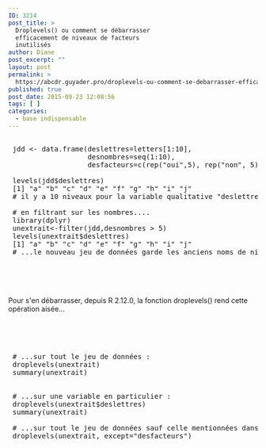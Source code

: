 ```yaml
---
ID: 3214
post_title: >
  Droplevels() ou comment se débarrasser
  efficacement de niveaux de facteurs
  inutilisés
author: Diane
post_excerpt: ""
layout: post
permalink: >
  https://abcdr.guyader.pro/droplevels-ou-comment-se-debarrasser-efficacement-de-niveaux-de-facteurs-inutilises/
published: true
post_date: 2015-09-23 12:08:56
tags: [ ]
categories:
  - base indispensable
---
```

<p> <pre lang='rsplus'><br /> jdd &lt;- data.frame(deslettres=letters[1:10], <br />                   desnombres=seq(1:10), <br />                   desfacteurs=c(rep("oui",5), rep("non", 5))) <br /> <br /> levels(jdd$deslettres)<br /> [1] "a" "b" "c" "d" "e" "f" "g" "h" "i" "j"<br /> # il y a 10 niveaux pour la variable qualitative "deslettres"<br /> <br /> # en filtrant sur les nombres....<br /> library(dplyr)<br /> unextrait&lt;-filter(jdd,desnombres &gt; 5)<br /> levels(unextrait$deslettres)<br /> [1] "a" "b" "c" "d" "e" "f" "g" "h" "i" "j" <br /> # ...le nouveau jeu de données garde les anciens noms de niveaux de "deslettres"<br /> </pre>  <br /> <br /> <br /> Pour s'en débarrasser, depuis R 2.12.0, la fonction droplevels() rend cette opération aisée... <br /> <br /> <br />  <pre lang='rsplus'><br /> <br /> # ...sur tout le jeu de données :  <br /> droplevels(unextrait)<br /> summary(unextrait) <br /> <br /> <br /> # ...sur une variable en particulier : <br /> droplevels(unextrait$deslettres)<br /> summary(unextrait)<br /> <br /> # ...sur tout le jeu de données sauf celle mentionnées dans l'argument except : <br /> droplevels(unextrait, except="desfacteurs")<br />  <br />  <br /> </pre> </p>